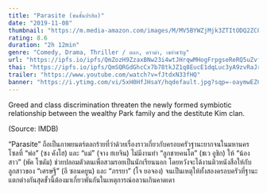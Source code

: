 ```yaml
---
title: "Parasite (ชนชั้นปรสิต)"
date: "2019-11-08"
thumbnail: "https://m.media-amazon.com/images/M/MV5BYWZjMjk3ZTItODQ2ZC00NTY5LWE0ZDYtZTI3MjcwN2Q5NTVkXkEyXkFqcGdeQXVyODk4OTc3MTY@._V1_UX182_CR0,0,182,268_AL_.jpg"
rating: 8.6
duration: "2h 12min"
genre: "Comedy, Drama, Thriller / ตลก, ดราม่า, เขย่าขวัญ"
url: "https://ipfs.io/ipfs/QmZozH9ZzaxBNw23i4wtJHrqwMHogFrpgseReRQ5uZvfqA?filename=Parasite.2019.KORAEN.1080p.BluRay.H264.AAC-VXT.mp4"
thai: "https://ipfs.io/ipfs/QmSQRGdGhcCx7b78tkJZ1q8EucE1dqLuc3yA9zvRaJr6UB?filename=parasite-th.vtt"
trailer: "https://www.youtube.com/watch?v=fJtdxN33fHQ"
banner: "https://i.ytimg.com/vi/5xH0HfJHsaY/hqdefault.jpg?sqp=-oaymwEZCPYBEIoBSFXyq4qpAwsIARUAAIhCGAFwAQ==&rs=AOn4CLAy3uDcoVnhR79DYtwhxzbjO1VDQA"
---
```


Greed and class discrimination threaten the newly formed symbiotic relationship between the wealthy Park family and the destitute Kim clan.

(Source: IMDB)

“Parasite” ถือเป็นภาพยนตร์ตลกร้ายที่ว่าด้วยเรื่องราวเกี่ยวกับครอบครัวฐานะยากจนในมหานครโซลที่ “พ่อ” (ซง คังโฮ) และ “แม่” (จาง ฮเยจิน) ไม่มีงานทำ “ลูกชายคนโต” (ชเว อูชิก) ให้ “น้องสาว” (พัค โซดัม) ช่วยปลอมตัวตนเพื่อสวมรอยเป็นนักเรียนนอก โดยหวังจะได้งานติวหนังสือให้กับลูกสาวของ “เศรษฐี” (อี ซอนคยูน) และ “ภรรยา” (โจ ยอจอง) จนเป็นเหตุให้ทั้งสองครอบครัวที่ฐานะแตกต่างกันสุดขั้วนี้ต้องมาเกี่ยวพันกันในเหตุการณ์อลวนเกินคาดเดา

